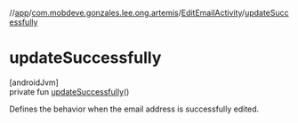 //[app](../../../index.md)/[com.mobdeve.gonzales.lee.ong.artemis](../index.md)/[EditEmailActivity](index.md)/[updateSuccessfully](update-successfully.md)

# updateSuccessfully

[androidJvm]\
private fun [updateSuccessfully](update-successfully.md)()

Defines the behavior when the email address is successfully edited.
